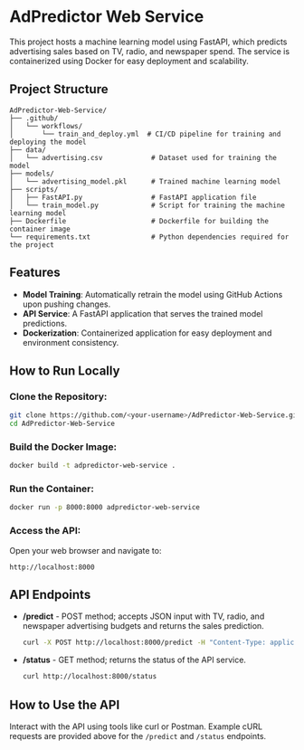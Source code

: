 
# AdPredictor Web Service

This project hosts a machine learning model using FastAPI, which predicts advertising sales based on TV, radio, and newspaper spend. The service is containerized using Docker for easy deployment and scalability.

## Project Structure

```
AdPredictor-Web-Service/
├── .github/
│   └── workflows/
│       └── train_and_deploy.yml  # CI/CD pipeline for training and deploying the model
├── data/
│   └── advertising.csv            # Dataset used for training the model
├── models/
│   └── advertising_model.pkl      # Trained machine learning model
├── scripts/
│   ├── FastAPI.py                 # FastAPI application file
│   └── train_model.py             # Script for training the machine learning model
├── Dockerfile                     # Dockerfile for building the container image
└── requirements.txt               # Python dependencies required for the project
```

## Features

- **Model Training**: Automatically retrain the model using GitHub Actions upon pushing changes.
- **API Service**: A FastAPI application that serves the trained model predictions.
- **Dockerization**: Containerized application for easy deployment and environment consistency.

## How to Run Locally

### Clone the Repository:
```bash
git clone https://github.com/<your-username>/AdPredictor-Web-Service.git
cd AdPredictor-Web-Service
```

### Build the Docker Image:
```bash
docker build -t adpredictor-web-service .
```

### Run the Container:
```bash
docker run -p 8000:8000 adpredictor-web-service
```

### Access the API:
Open your web browser and navigate to:
```
http://localhost:8000
```

## API Endpoints

- **/predict** - POST method; accepts JSON input with TV, radio, and newspaper advertising budgets and returns the sales prediction.
  ```bash
  curl -X POST http://localhost:8000/predict -H "Content-Type: application/json" -d '{"tv": 150, "radio": 25, "newspaper": 15}'
  ```
- **/status** - GET method; returns the status of the API service.
  ```bash
  curl http://localhost:8000/status
  ```

## How to Use the API

Interact with the API using tools like curl or Postman. Example cURL requests are provided above for the `/predict` and `/status` endpoints.
